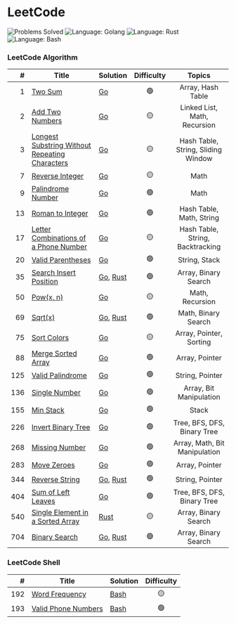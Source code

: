 # LeetCode

![Problems Solved](https://img.shields.io/badge/Problems%20Solved-25%20%2F%203008-1f425f?logo=leetcode)
![Language: Golang](https://img.shields.io/badge/language-Golang-00ADD8?logo=go)
![Language: Rust](https://img.shields.io/badge/language-Rust-00ADD8?logo=rust)
![Language: Bash](https://img.shields.io/badge/language-Bash-00ADD8?logo=gnubash&logoColor=f5f5f5)

### LeetCode Algorithm

|   # | Title                                                                                                                           | Solution                                                                        | Difficulty |               Topics               |
|----:|---------------------------------------------------------------------------------------------------------------------------------|---------------------------------------------------------------------------------|:----------:|:----------------------------------:|
|   1 | [Two Sum](https://leetcode.com/problems/two-sum/)                                                                               | [Go](go/0001_two_sum)                                                           |     🟢     |         Array, Hash Table          |
|   2 | [Add Two Numbers](https://leetcode.com/problems/add-two-numbers/)                                                               | [Go](go/0002_add_two_numbers)                                                   |     🟡     |    Linked List, Math, Recursion    |
|   3 | [Longest Substring Without Repeating Characters](https://leetcode.com/problems/longest-substring-without-repeating-characters/) | [Go](go/0003_longest_substring)                                                 |     🟡     | Hash Table, String, Sliding Window |
|   7 | [Reverse Integer](https://leetcode.com/problems/reverse-integer/)                                                               | [Go](go/0007_reverse_integer)                                                   |     🟡     |                Math                |
|   9 | [Palindrome Number](https://leetcode.com/problems/palindrome-number/)                                                           | [Go](go/0009_palindrome_number)                                                 |     🟢     |                Math                |
|  13 | [Roman to Integer](https://leetcode.com/problems/roman-to-integer/)                                                             | [Go](go/0013_roman_to_integer)                                                  |     🟢     |      Hash Table, Math, String      |
|  17 | [Letter Combinations of a Phone Number](https://leetcode.com/problems/letter-combinations-of-a-phone-number/)                   | [Go](go/0017_letter_combinations_phone)                                         |     🟡     |  Hash Table, String, Backtracking  |
|  20 | [Valid Parentheses](https://leetcode.com/problems/valid-parentheses/)                                                           | [Go](go/0020_valid_parentheses)                                                 |     🟢     |           String, Stack            |
|  35 | [Search Insert Position](https://leetcode.com/problems/search-insert-position/)                                                 | [Go](go/0035_search_insert_position), [Rust](rust/_0035_search_insert_position) |     🟢     |        Array, Binary Search        |
|  50 | [Pow(x, n)](https://leetcode.com/problems/powx-n/)                                                                              | [Go](go/0050_powx_n)                                                            |     🟡     |          Math, Recursion           |
|  69 | [Sqrt(x)](https://leetcode.com/problems/sqrtx/)                                                                                 | [Go](go/0069_sqrtx), [Rust](rust/_0069_sqrtx)                                   |     🟢     |        Math, Binary Search         |
|  75 | [Sort Colors](https://leetcode.com/problems/sort-colors/)                                                                       | [Go](go/0075_sort_colors)                                                       |     🟡     |      Array, Pointer, Sorting       |
|  88 | [Merge Sorted Array](https://leetcode.com/problems/merge-sorted-array/)                                                         | [Go](go/0088_merge_sorted_array)                                                |     🟢     |           Array, Pointer           |
| 125 | [Valid Palindrome](https://leetcode.com/problems/valid-palindrome/)                                                             | [Go](go/0125_valid_palindrome)                                                  |     🟢     |          String, Pointer           |
| 136 | [Single Number](https://leetcode.com/problems/single-number/)                                                                   | [Go](go/0136_single_number)                                                     |     🟢     |      Array, Bit Manipulation       |
| 155 | [Min Stack](https://leetcode.com/problems/min-stack/)                                                                           | [Go](go/0155_min_stack)                                                         |     🟢     |               Stack                |
| 226 | [Invert Binary Tree](https://leetcode.com/problems/invert-binary-tree/)                                                         | [Go](go/0226_invert_binary_tree)                                                |     🟢     |    Tree, BFS, DFS, Binary Tree     |
| 268 | [Missing Number](https://leetcode.com/problems/missing-number/)                                                                 | [Go](go/0268_missing_number)                                                    |     🟢     |   Array, Math, Bit Manipulation    |
| 283 | [Move Zeroes](https://leetcode.com/problems/move-zeroes/)                                                                       | [Go](go/0283_move_zeroes)                                                       |     🟢     |           Array, Pointer           |
| 344 | [Reverse String](https://leetcode.com/problems/reverse-string/)                                                                 | [Go](go/0344_reverse_string), [Rust](rust/_0344_reverse_string)                 |     🟢     |          String, Pointer           |
| 404 | [Sum of Left Leaves](https://leetcode.com/problems/sum-of-left-leaves/)                                                         | [Go](go/0404_sum_of_left_leaves)                                                |     🟢     |    Tree, BFS, DFS, Binary Tree     |
| 540 | [Single Element in a Sorted Array](https://leetcode.com/problems/single-element-in-a-sorted-array/)                             | [Rust](rust/_0540_single_elem_in_array)                                         |     🟡     |        Array, Binary Search        |
| 704 | [Binary Search](https://leetcode.com/problems/binary-search/)                                                                   | [Go](go/0704_binary_search), [Rust](rust/_0704_binary_search)                   |     🟢     |        Array, Binary Search        |

### LeetCode Shell

| #   | Title                                                                     | Solution                              | Difficulty |
|----:|---------------------------------------------------------------------------|---------------------------------------|:----------:|
| 192 | [Word Frequency](https://leetcode.com/problems/word-frequency/)           | [Bash](bash/0192_word_frequency)      |     🟡     |
| 193 | [Valid Phone Numbers](https://leetcode.com/problems/valid-phone-numbers/) | [Bash](bash/0193_valid_phone_numbers) |     🟢     |
